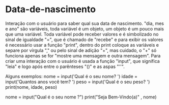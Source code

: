 # Data-de-nascimento
Interação com o usuário para saber qual sua data de nascimento.
"dia, mes e ano" são variáveis, toda variável é um objeto, um objeto é um pouco mais que uma variável. Toda variável pode receber valores e é simbolizado no sinal de
igualdade "=", que é chamado de "recebe" e para exibir os valores é necessário usar a função "print", dentro do print coloque as variáveis e separe por vírgula "," ou
pelo sinal de adição "+", mas cuidado, o "+" só funciona apenas se for "mostre uma mensagem e outra mensagem".
Para criar uma interação com o usuário é usada a função "input", que significa "leia" e logo após entre o parênteses "()" e as aspas "''".

Alguns exemplos:
nome = input('Qual é o seu nome? ')
idade = input('Quantos anos você tem? ')
peso = input('Qual é o seu peso? ')
print(nome, idade, peso)

nome = input("Qual é o seu nome ?")
print("Seja Bem-Vindo(a)" , nome)

